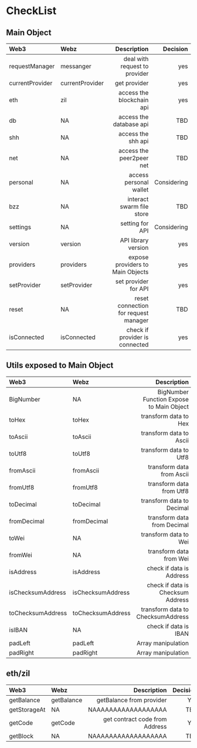 # CheckList

## Main Object

| Web3            | Webz            |                          Description |    Decision |
| :-------------- | :-------------- | -----------------------------------: | ----------: |
| requestManager  | messanger       |        deal with request to provider |         yes |
| currentProvider | currentProvider |                         get provider |         yes |
| eth             | zil             |            access the blockchain api |         yes |
| db              | NA              |              access the database api |         TBD |
| shh             | NA              |                   access the shh api |         TBD |
| net             | NA              |             access the peer2peer net |         TBD |
| personal        | NA              |               access personal wallet | Considering |
| bzz             | NA              |            interact swarm file store |         TBD |
| settings        | NA              |                      setting for API | Considering |
| version         | version         |                  API library version |         yes |
| providers       | providers       |     expose providers to Main Objects |         yes |
| setProvider     | setProvider     |                 set provider for API |         yes |
| reset           | NA              | reset connection for request manager |         TBD |
| isConnected     | isConnected     |       check if provider is connected |         yes |

## Utils exposed to Main Object

| Web3              | Webz              |                              Description |    Decision |
| :---------------- | :---------------- | ---------------------------------------: | ----------: |
| BigNumber         | NA                | BigNumber Function Expose to Main Object |         TBD |
| toHex             | toHex             |                    transform data to Hex | Considering |
| toAscii           | toAscii           |                  transform data to Ascii | Considering |
| toUtf8            | toUtf8            |                   transform data to Utf8 | Considering |
| fromAscii         | fromAscii         |                transform data from Ascii | Considering |
| fromUtf8          | fromUtf8          |                 transform data from Utf8 | Considering |
| toDecimal         | toDecimal         |                transform data to Decimal | Considering |
| fromDecimal       | fromDecimal       |              transform data from Decimal | Considering |
| toWei             | NA                |                    transform data to Wei |         TBD |
| fromWei           | NA                |                  transform data from Wei |         TBD |
| isAddress         | isAddress         |                 check if data is Address |         Yes |
| isChecksumAddress | isChecksumAddress |        check if data is Checksum Address | Considering |
| toChecksumAddress | toChecksumAddress |        transform data to ChecksumAddress | Considering |
| isIBAN            | NA                |                    check if data is IBAN |         TBD |
| padLeft           | padLeft           |                       Array manipulation | Considering |
| padRight          | padRight          |                       Array manipulation | Considering |

## eth/zil

| Web3         | Webz       |                    Description | Decision |
| :----------- | :--------- | -----------------------------: | -------: |
| getBalance   | getBalance |       getBalance from provider |      Yes |
| getStorageAt | NA         |            NAAAAAAAAAAAAAAAAAA |      TBD |
| getCode      | getCode    | get contract code from Address |      Yes |
| getBlock     | NA         |            NAAAAAAAAAAAAAAAAAA |      TBD |
